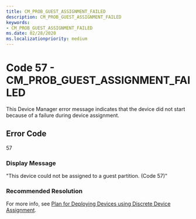 ```yaml
---
title: CM_PROB_GUEST_ASSIGNMENT_FAILED
description: CM_PROB_GUEST_ASSIGNMENT_FAILED
keywords:
- CM_PROB_GUEST_ASSIGNMENT_FAILED
ms.date: 02/28/2020
ms.localizationpriority: medium
---
```


# Code 57 - CM_PROB_GUEST_ASSIGNMENT_FAILED

This Device Manager error message indicates that the device did not start because of a failure during device assignment.

## Error Code

57

### Display Message

"This device could not be assigned to a guest partition. (Code 57)"

### Recommended Resolution

For more info, see [Plan for Deploying Devices using Discrete Device Assignment](/windows-server/virtualization/hyper-v/plan/plan-for-deploying-devices-using-discrete-device-assignment).
